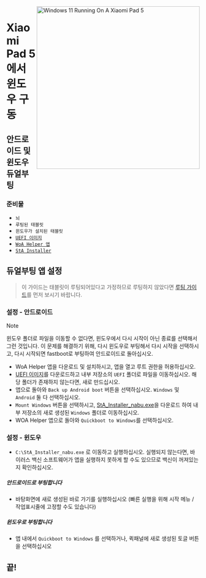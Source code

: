 <img align="right" src="https://raw.githubusercontent.com/erdilS/Port-Windows-11-Xiaomi-Pad-5/main/nabu.png" width="425" alt="Windows 11 Running On A Xiaomi Pad 5">


# Xiaomi Pad 5 에서 윈도우 구동

## 안드로이드 및 윈도우 듀얼부팅

### 준비물
- ```뇌```
- ```루팅된 태블릿```
- ```윈도우가 설치된 태블릿```
- [```UEFI 이미지```](https://github.com/erdilS/Port-Windows-11-Xiaomi-Pad-5/releases/download/UEFI/uefi-v3.img)
- [```WoA Helper 앱```](https://github.com/erdilS/Port-Windows-11-Xiaomi-Pad-5/releases/download/dualboot/woahelper.apk)
- [```StA Installer```](https://github.com/erdilS/Port-Windows-11-Xiaomi-Pad-5/releases/download/dualboot/StA_Installer_nabu.exe)

## 듀얼부팅 앱 설정
> 이 가이드는 태블릿이 루팅되어있다고 가정하므로 루팅하지 않았다면 [루팅 가이드](2-rootguide-ko.md)를 먼저 보시기 바랍니다.

### 설정 - 안드로이드
> [!NOTE]
> 윈도우 폴더로 파일을 이동할 수 없다면, 윈도우에서 다시 시작이 아닌 종료를 선택해서 그런 것입니다. 이 문제를 해결하기 위해, 다시 윈도우로 부팅해서 다시 시작을 선택하시고, 다시 시작되면 fastboot로 부팅하여 안드로이드로 돌아십시오.

- WoA Helper 앱을 다운로드 및 설치하시고, 앱을 열고 루트 권한을 허용하십시오.
- [UEFI 이미지](https://github.com/erdilS/Port-Windows-11-Xiaomi-Pad-5/releases/download/UEFI/uefi-v3.img)를 다운로드하고 내부 저장소의 `UEFI` 폴더로 파일을 이동하십시오. 해당 폴더가 존재하지 않는다면, 새로 만드십시오.
- 앱으로 돌아와 `Back up Android boot` 버튼을 선택하십시오. `Windows` 및 `Android` 둘 다 선택하십시오.
- `Mount Windows` 버튼을 선택하시고, [StA_Installer_nabu.exe](https://github.com/erdilS/Port-Windows-11-Xiaomi-Pad-5/releases/download/dualboot/StA_Installer_nabu.exe)을 다운로드 하여 내부 저장소의 새로 생성된 `Windows` 폴더로 이동하십시오.
- WOA Helper 앱으로 돌아와 `Quickboot to Windows`를 선택하십시오.

### 설정 - 윈도우
- `C:\StA_Installer_nabu.exe` 로 이동하고 실행하십시오. 실행되지 않는다면, 바이러스 백신 소프트웨어가 앱을 실행하지 못하게 할 수도 있으므로 백신이 꺼져있는지 확인하십시오.
##### 안드로이드로 부팅합니다
  - 바탕화면에 새로 생성된 바로 가기를 실행하십시오 (빠른 실행을 위해 시작 메뉴 / 작업표시줄에 고정할 수도 있습니다)

##### 윈도우로 부팅합니다
  - 앱 내에서 `Quickboot to Windows` 를 선택하거나, 퀵패널에 새로 생성된 토글 버튼을 선택하십시오
  
## 끝!

